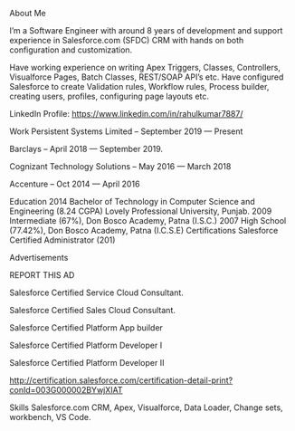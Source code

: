 About Me

I’m a Software Engineer with around 8 years of development and support experience in Salesforce.com (SFDC) CRM with hands on both configuration and customization.

Have working experience on writing Apex Triggers, Classes, Controllers, Visualforce Pages, Batch Classes, REST/SOAP API’s etc. Have configured Salesforce to create Validation rules, Workflow rules, Process builder, creating users, profiles, configuring page layouts etc.

LinkedIn Profile: https://www.linkedin.com/in/rahulkumar7887/

Work
Persistent Systems Limited – September 2019 — Present

Barclays – April 2018 — September 2019.

Cognizant Technology Solutions – May 2016 — March 2018

Accenture – Oct 2014 — April 2016

Education
2014	Bachelor of Technology in Computer Science and Engineering (8.24 CGPA)
Lovely Professional University, Punjab.
2009	Intermediate (67%), Don Bosco Academy, Patna (I.S.C.)
2007	High School (77.42%), Don Bosco Academy, Patna (I.C.S.E)
Certifications
Salesforce Certified Administrator (201)

Advertisements

REPORT THIS AD

Salesforce Certified Service Cloud Consultant.

Salesforce Certified Sales Cloud Consultant.

Salesforce Certified Platform App builder

Salesforce Certified Platform Developer I

Salesforce Certified Platform Developer II

http://certification.salesforce.com/certification-detail-print?conId=003G000002BYwjXIAT

Skills
Salesforce.com CRM, Apex, Visualforce, Data Loader, Change sets, workbench, VS Code.
